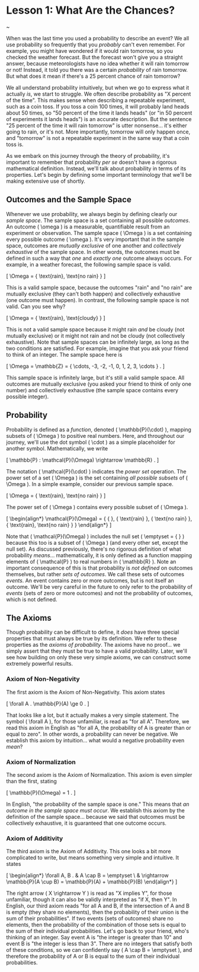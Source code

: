 # Lesson 1: What Are the Chances?

~

When was the last time you used a probability to describe an event?  We all use probability so frequently that you _probably_ can't even remember.  For example, you might have wondered if it would rain tomorrow, so you checked the weather forecast.  But the forecast won't give you a straight answer, because meteorologists have no idea whether it will rain tomorrow or not!  Instead, it told you there was a certain _probability_ of rain tomorrow.  But what does it mean if there's a 25 percent chance of rain tomorrow?

We all understand probability intuitively, but when we go to express what it actually _is_, we start to struggle.  We often describe probability as "X percent of the time".  This makes sense when describing a repeatable experiment, such as a coin toss.  If you toss a coin 100 times, it will probably land heads about 50 times, so "50 percent of the time it lands heads" (or "in 50 percent of experiments it lands heads") is an accurate description.  But the sentence "25 percent of the time it will rain tomorrow" is utter nonsense... it's either going to rain, or it's not.  More importantly, tomorrow will only happen once, and "tomorrow" is not a repeatable experiment in the same way that a coin toss is.

As we embark on this journey through the theory of probability, it's important to remember that probability _per se_ doesn't have a rigorous mathematical definition.  Instead, we'll talk about probability in terms of its properties.  Let's begin by defining some important terminology that we'll be making extensive use of shortly.

## Outcomes and the Sample Space

Whenever we use probability, we always begin by defining clearly our _sample space_.  The sample space is a set containing all possible _outcomes_.  An outcome \( \omega \) is a measurable, quantifiable result from an experiment or observation.  The sample space \( \Omega \) is a set containing every possible outcome \( \omega \).  It's very important that in the sample space, outcomes are _mutually exclusive_ of one another and _collectively exhaustive_ of the sample space.  In other words, the outcomes must be defined in such a way that _one_ and _exactly one_ outcome always occurs.  For example, in a weather forecast, the following sample space is valid.

\[ \Omega = \{ \text{rain}, \text{no rain} \} \]

This is a valid sample space, because the outcomes "rain" and "no rain" are mutually exclusive (they can't both happen) and collectively exhaustive (one outcome must happen).  In contrast, the following sample space is not valid.  Can you see why?

\[ \Omega = \{ \text{rain}, \text{cloudy} \} \]

This is not a valid sample space because it might rain _and_ be cloudy (not mutually exclusive) or it might not rain and not be cloudy (not collectively exhaustive).  Note that sample spaces can be infinitely large, as long as the two conditions are satisfied.  For example, imagine that you ask your friend to think of an integer.  The sample space here is

\[ \Omega = \mathbb{Z} = \{ \cdots, -3, -2, -1, 0, 1, 2, 3, \cdots \} . \]

This sample space is infinitely large, but it's still a valid sample space.  All outcomes are mutually exclusive (you asked your friend to think of only one number) and collectively exhaustive (the sample space contains every possible integer).

## Probability

Probability is defined as a _function_, denoted \( \mathbb{P}(\cdot) \), mapping subsets of \( \Omega \) to positive real numbers.  Here, and throughout our journey, we'll use the dot symbol \( \cdot \) as a simple placeholder for another symbol.  Mathematically, we write

\[ \mathbb{P} : \mathcal{P}(\Omega) \rightarrow \mathbb{R} . \]

The notation \( \mathcal{P}(\cdot) \) indicates the _power set_ operation.  The power set of a set \( \Omega \) is the set containing _all possible subsets_ of \( \Omega \).  In a simple example, consider our previous sample space.

\[ \Omega = \{ \text{rain}, \text{no rain} \} \]

The power set of \( \Omega \) contains every possible subset of \( \Omega \).

\[ \begin{align*} \mathcal{P}(\Omega) = \{ \{  \}, \{ \text{rain} \}, \{ \text{no rain} \}, \{ \text{rain}, \text{no rain} \} \} \end{align*} \]

Note that \( \mathcal{P}(\Omega) \) includes the null set \( \emptyset = \{ \} \) because this too is a subset of \( \Omega \) (and every other set, except the null set).  As discussed previously, there's no rigorous definition of what probability _means_... mathematically, it is only defined as a function mapping elements of \( \mathcal{P} \) to real numbers in \( \mathbb{R} \).  Note an important consequence of this is that probability is _not defined_ on outcomes themselves, but rather _sets of outcomes_.  We call these sets of outcomes _events_.  An event contains zero or more outcomes, but is not itself an outcome.  We'll be very careful in the future to only refer to the probability of _events_ (sets of zero or more outcomes) and not the probability of outcomes, which is not defined.

## The Axioms

Though probability can be difficult to define, it _does_ have three special properties that must always be true by its definition.  We refer to these properties as the _axioms of probability_.  The axioms have no proof... we simply assert that they must be true to have a valid probability.  Later, we'll see how building on only these very simple axioms, we can construct some extremely powerful results.

### Axiom of Non-Negativity

The first axiom is the Axiom of Non-Negativity.  This axiom states

\[ \forall A . \mathbb{P}(A) \ge 0 . \]

That looks like a lot, but it actually makes a very simple statement.  The symbol \( \forall A \), for those unfamiliar, is read as "for all A".  Therefore, we read this axiom in English as "for all A, the probability of A is greater than or equal to zero".  In other words, a probability can never be negative.  We establish this axiom by intuition... what would a negative probability even _mean_?

### Axiom of Normalization

The second axiom is the Axiom of Normalization.  This axiom is even simpler than the first, stating

\[ \mathbb{P}(\Omega) = 1 . \]

In English, "the probability of the sample space is one."  This means that _an outcome in the sample space must occur_.  We establish this axiom by the definition of the sample space... because we said that outcomes must be collectively exhaustive, it is guaranteed that one outcome occurs.

### Axiom of Additivity

The third axiom is the Axiom of Additivity.  This one looks a bit more complicated to write, but means something very simple and intuitive.  It states

\[ \begin{align*} \forall A, B . & A \cap B = \emptyset \\ & \rightarrow \mathbb{P}(A \cup B) = \mathbb{P}(A) + \mathbb{P}(B) \end{align*} \]

The right arrow \( X \rightarrow Y \) is read as "X implies Y", for those unfamiliar, though it can also be validly interpreted as "if X, then Y".  In English, our third axiom reads "for all A and B, if the intersection of A and B is empty (they share no elements), then the probability of their union is the sum of their probabilities".  If two events (sets of outcomes) share no elements, then the probability of the combination of those sets is equal to the sum of their individual probabilities.  Let's go back to your friend, who's thinking of an integer.  Say event A is "the integer is greater than 10" and event B is "the integer is less than 3".  There are no integers that satisfy both of these conditions, so we can confidently say \( A \cap B = \emptyset \), and therefore the probability of A or B is equal to the sum of their individual probabilities.